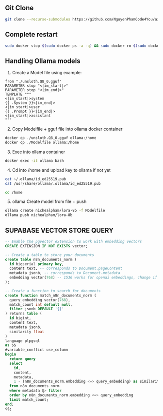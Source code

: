 ## Git Clone

```sh
git clone --recurse-submodules https://github.com/NguyenPhamCode4You/ai-home-lab-docker-compose.git
```

## Complete restart

```sh
sudo docker stop $(sudo docker ps -a -q) && sudo docker rm $(sudo docker ps -a -q) && sudo docker rmi $(sudo docker images -a -q) && sudo docker volume rm $(sudo docker volume ls -q) && sudo docker network rm $(sudo docker network ls -q)
```

## Handling Ollama models

1. Create a Model file using example:

```Modelfile
from "./unsloth.Q8_0.gguf"
PARAMETER stop "<|im_start|>"
PARAMETER stop "<|im_end|>"
TEMPLATE """
<|im_start|>system
{{ .System }}<|im_end|>
<|im_start|>user
{{ .Prompt }}<|im_end|>
<|im_start|>assistant
"""
```

2. Copy Modelfile + gguf file into ollama docker container

```sh
docker cp ./unsloth.Q8_0.gguf ollama:/home
docker cp ./Modelfile ollama:/home
```

3. Exec into ollama container

```sh
docker exec -it ollama bash
```

4. Cd into /home and upload key to ollama if not yet

```sh
cat ~/.ollama/id_ed25519.pub
cat /usr/share/ollama/.ollama/id_ed25519.pub

cd /home
```

5. ollama Create model from file + push

```sh
ollama create nichealpham/lora-8b -f Modelfile
ollama push nichealpham/lora-8b
```

## SUPABASE VECTOR STORE QUERY

```sql
-- Enable the pgvector extension to work with embedding vectors
CREATE EXTENSION IF NOT EXISTS vector;

-- Create a table to store your documents
create table n8n_documents_norm (
  id bigserial primary key,
  content text, -- corresponds to Document.pageContent
  metadata jsonb, -- corresponds to Document.metadata
  embedding vector(768) -- 1536 works for openai embeddings, change if needed
);

-- Create a function to search for documents
create function match_n8n_documents_norm (
  query_embedding vector(768),
  match_count int default null,
  filter jsonb DEFAULT '{}'
) returns table (
  id bigint,
  content text,
  metadata jsonb,
  similarity float
)
language plpgsql
as $$
#variable_conflict use_column
begin
  return query
  select
    id,
    content,
    metadata,
    1 - (n8n_documents_norm.embedding <=> query_embedding) as similarity
  from n8n_documents_norm
  where metadata @> filter
  order by n8n_documents_norm.embedding <=> query_embedding
  limit match_count;
end;
$$;
```
